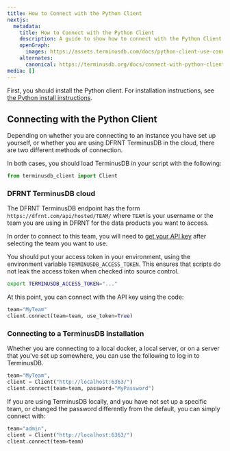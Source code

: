 ```yaml
---
title: How to Connect with the Python Client
nextjs:
  metadata:
    title: How to Connect with the Python Client
    description: A guide to show how to connect with the Python Client for TerminusDB and TerminusDB.
    openGraph:
      images: https://assets.terminusdb.com/docs/python-client-use-connect.png
    alternates:
      canonical: https://terminusdb.org/docs/connect-with-python-client/
media: []
---
```


First, you should install the Python client. For installation instructions, see [the Python install instructions](/docs/install-the-python-client/).

## Connecting with the Python Client

Depending on whether you are connecting to an instance you have set up yourself, or whether you are using DFRNT TerminusDB in the cloud, there are two different methods of connection.

In both cases, you should load TerminusDB in your script with the following:

```python
from terminusdb_client import Client
```

### DFRNT TerminusDB cloud

The DFRNT TerminusDB endpoint has the form `https://dfrnt.com/api/hosted/TEAM/` where `TEAM` is your username or the team you are using in DFRNT for the data products you want to access.

In order to connect to this team, you will need to [get your API key](/docs/how-to-connect-terminuscms/) after selecting the team you want to use.

You should put your access token in your environment, using the environment variable `TERMINUSDB_ACCESS_TOKEN`. This ensures that scripts do not leak the access token when checked into source control.

```bash
export TERMINUSDB_ACCESS_TOKEN="..."
```

At this point, you can connect with the API key using the code:

```python
team="MyTeam"
client.connect(team=team, use_token=True)
```

### Connecting to a TerminusDB installation

Whether you are connecting to a local docker, a local server, or on a server that you've set up somewhere, you can use the following to log in to TerminusDB.

```python
team="MyTeam",
client = Client("http://localhost:6363/")
client.connect(team=team, password="MyPassword")
```

If you are using TerminusDB locally, and you have not set up a specific team, or changed the password differently from the default, you can simply connect with:

```python
team="admin",
client = Client("http://localhost:6363/")
client.connect(team=team)
```